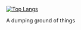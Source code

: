 [![Top Langs](https://github-readme-stats.vercel.app/api/top-langs/?username=liamq12&layout=compact)](https://github.com/anuraghazra/github-readme-stats)

A dumping ground of things
